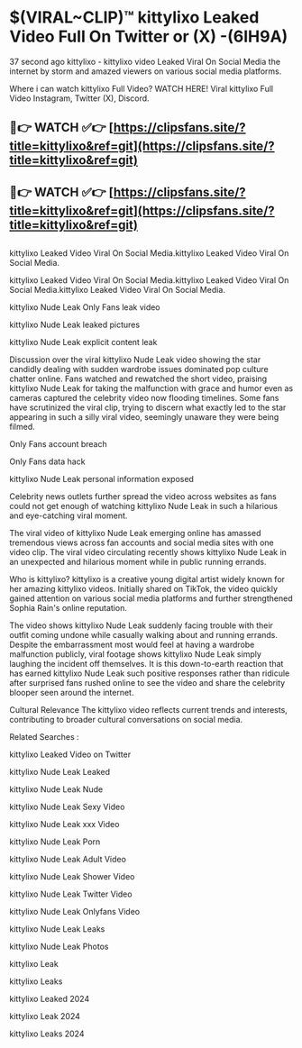 # $(VIRAL~CLIP)™ kittylixo Leaked Video Full On Twitter or (X) -(6IH9A)
37 second ago kittylixo - kittylixo video Leaked Viral On Social Media the internet by storm and amazed viewers on various social media platforms.

Where i can watch kittylixo Full Video? WATCH HERE! Viral kittylixo Full Video Instagram, Twitter (X), Discord.

## 🔴👉 WATCH ✅👉 [https://clipsfans.site/?title=kittylixo&ref=git](https://clipsfans.site/?title=kittylixo&ref=git)
## 🔴👉 WATCH ✅👉 [https://clipsfans.site/?title=kittylixo&ref=git](https://clipsfans.site/?title=kittylixo&ref=git)
##
kittylixo Leaked Video Viral On Social Media.kittylixo Leaked Video Viral On Social Media.

kittylixo Leaked Video Viral On Social Media.kittylixo Leaked Video Viral On Social Media.kittylixo Leaked Video Viral On Social Media.

kittylixo Nude Leak Only Fans leak video

kittylixo Nude Leak leaked pictures

kittylixo Nude Leak explicit content leak

Discussion over the viral kittylixo Nude Leak video showing the star candidly dealing with sudden wardrobe issues dominated pop culture chatter online. Fans watched and rewatched the short video, praising kittylixo Nude Leak for taking the malfunction with grace and humor even as cameras captured the celebrity video now flooding timelines. Some fans have scrutinized the viral clip, trying to discern what exactly led to the star appearing in such a silly viral video, seemingly unaware they were being filmed.


Only Fans account breach

Only Fans data hack

kittylixo Nude Leak personal information exposed

Celebrity news outlets further spread the video across websites as fans could not get enough of watching kittylixo Nude Leak in such a hilarious and eye-catching viral moment.


The viral video of kittylixo Nude Leak emerging online has amassed tremendous views across fan accounts and social media sites with one video clip. The viral video circulating recently shows kittylixo Nude Leak in an unexpected and hilarious moment while in public running errands.


Who is kittylixo? kittylixo is a creative young digital artist widely known for her amazing kittylixo videos. Initially shared on TikTok, the video quickly gained attention on various social media platforms and further strengthened Sophia Rain's online reputation.

The video shows kittylixo Nude Leak suddenly facing trouble with their outfit coming undone while casually walking about and running errands. Despite the embarrassment most would feel at having a wardrobe malfunction publicly, viral footage shows kittylixo Nude Leak simply laughing the incident off themselves. It is this down-to-earth reaction that has earned kittylixo Nude Leak such positive responses rather than ridicule after surprised fans rushed online to see the video and share the celebrity blooper seen around the internet.

Cultural Relevance The kittylixo video reflects current trends and interests, contributing to broader cultural conversations on social media.

Related Searches :

kittylixo Leaked Video on Twitter

kittylixo Nude Leak Leaked

kittylixo Nude Leak Nude

kittylixo Nude Leak Sexy Video

kittylixo Nude Leak xxx Video

kittylixo Nude Leak Porn

kittylixo Nude Leak Adult Video

kittylixo Nude Leak Shower Video

kittylixo Nude Leak Twitter Video

kittylixo Nude Leak Onlyfans Video

kittylixo Nude Leak Leaks

kittylixo Nude Leak Photos

kittylixo Leak

kittylixo Leaks

kittylixo Leaked 2024

kittylixo Leak 2024

kittylixo Leaks 2024
